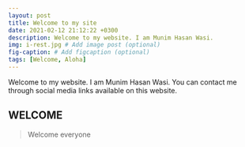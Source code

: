 ```yaml
---
layout: post
title: Welcome to my site
date: 2021-02-12 21:12:22 +0300
description: Welcome to my website. I am Munim Hasan Wasi.
img: i-rest.jpg # Add image post (optional)
fig-caption: # Add figcaption (optional)
tags: [Welcome, Aloha]
---
```

Welcome to my website. I am Munim Hasan Wasi. You can contact me through social media links available on this website.
 <!-- <center><iframe width="500" height="500" src="https://docs.google.com/spreadsheets/d/1MeUzcr9hXv1er4cx2MiHfOjCxA0nPJePM2eaaEUX6FY/edit?usp=sharing?gid=1954843331&amp;single=true&amp;widget=true&amp;headers=false"></iframe></center>  -->
## WELCOME
>Welcome everyone
